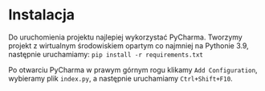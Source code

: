 # Instalacja

Do uruchomienia projektu najlepiej wykorzystać PyCharma. Tworzymy projekt z wirtualnym środowiskiem opartym co najmniej na Pythonie 3.9, następnie uruchamiamy:
`pip install -r requirements.txt`

Po otwarciu PyCharma w prawym górnym rogu klikamy `Add Configuration`, wybieramy plik `index.py`, a następnie uruchamiamy `Ctrl+Shift+F10`.
